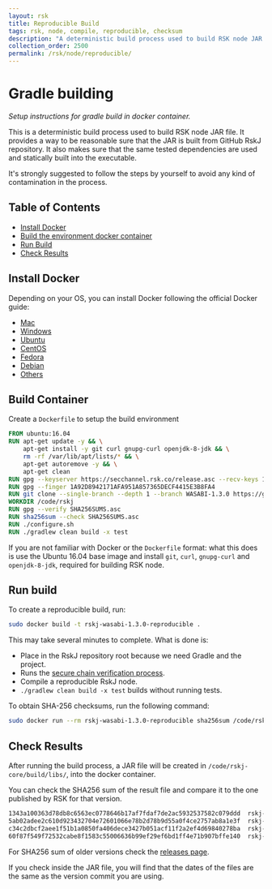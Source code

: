 ```yaml
---
layout: rsk
title: Reproducible Build
tags: rsk, node, compile, reproducible, checksum
description: "A deterministic build process used to build RSK node JAR file. Provides a way to be reasonable sure that the JAR is built from GitHub RskJ repository. Makes sure that the same tested dependencies are used and statically built into the executable."
collection_order: 2500
permalink: /rsk/node/reproducible/
---
```


Gradle building
===============

*Setup instructions for gradle build in docker container.*

This is a deterministic build process used to build RSK node JAR file. It provides a way to be reasonable sure that the JAR is built from GitHub RskJ repository. It also makes sure that the same tested dependencies are used and statically built into the executable.

It's strongly suggested to follow the steps by yourself to avoid any kind of contamination in the process.

Table of Contents
-----------------
- [Install Docker](#install-docker)
- [Build the environment docker container](#build-container)
- [Run Build](#run-build)
- [Check Results](#check-results)

Install Docker
--------------
Depending on your OS, you can install Docker following the official Docker guide:

- [Mac](https://docs.docker.com/docker-for-mac/install/)
- [Windows](https://docs.docker.com/docker-for-windows/install/)
- [Ubuntu](https://docs.docker.com/engine/installation/linux/ubuntu/)
- [CentOS](https://docs.docker.com/engine/installation/linux/centos/)
- [Fedora](https://docs.docker.com/engine/installation/linux/fedora/)
- [Debian](https://docs.docker.com/engine/installation/linux/debian/)
- [Others](https://docs.docker.com/engine/installation/#platform-support-matrix)

Build Container
---------------
Create a ```Dockerfile``` to setup the build environment

```Dockerfile
FROM ubuntu:16.04
RUN apt-get update -y && \
    apt-get install -y git curl gnupg-curl openjdk-8-jdk && \
    rm -rf /var/lib/apt/lists/* && \
    apt-get autoremove -y && \
    apt-get clean
RUN gpg --keyserver https://secchannel.rsk.co/release.asc --recv-keys 1A92D8942171AFA951A857365DECF4415E3B8FA4
RUN gpg --finger 1A92D8942171AFA951A857365DECF4415E3B8FA4
RUN git clone --single-branch --depth 1 --branch WASABI-1.3.0 https://github.com/rsksmart/rskj.git /code/rskj
WORKDIR /code/rskj
RUN gpg --verify SHA256SUMS.asc
RUN sha256sum --check SHA256SUMS.asc
RUN ./configure.sh
RUN ./gradlew clean build -x test
```

If you are not familiar with Docker or the ```Dockerfile``` format: what this does is use the Ubuntu 16.04 base image and install ```git```, ```curl```, ```gnupg-curl``` and ```openjdk-8-jdk```, required for building RSK node.


Run build
---------

To create a reproducible build, run:

```bash
sudo docker build -t rskj-wasabi-1.3.0-reproducible .
```

This may take several minutes to complete. What is done is:
- Place in the RskJ repository root because we need Gradle and the project.
- Runs the [secure chain verification process](/rsk/node/security-chain/).
- Compile a reproducible RskJ node.
- `./gradlew clean build -x test` builds without running tests.


To obtain SHA-256 checksums, run the following command:

```bash
sudo docker run --rm rskj-wasabi-1.3.0-reproducible sha256sum /code/rskj/rskj-core/build/libs/rskj-core-1.3.0-WASABI-all.jar /code/rskj/rskj-core/build/libs/rskj-core-1.3.0-WASABI-sources.jar /code/rskj/rskj-core/build/libs/rskj-core-1.3.0-WASABI.jar /code/rskj/rskj-core/build/libs/rskj-core-1.3.0-WASABI.pom
```

Check Results
-------------
After running the build process, a JAR file will be created in ```/code/rskj-core/build/libs/```, into the docker container.

You can check the SHA256 sum of the result file and compare it to the one published by RSK for that version.
```bash
1343a100363d78db8c6563ec0778646b17af7fdaf7de2ac5932537582c079ddd  rskj-core/build/libs/rskj-core-1.3.0-WASABI-all.jar
5ab02adee2c610d923432704e72601066e78b2d78b9d55a0f4ce2757ab8a1e3f  rskj-core/build/libs/rskj-core-1.2.0-WASABI-sources.jar
c34c2dbcf2aee1f51b1a0850fa406dece3427b051acf11f2a2ef4d69840278ba  rskj-core/build/libs/rskj-core-1.3.0-WASABI.jar
60f87f549f72532cabe8f1583c55006636b99ef29ef6bd1ff4e71b907bffe140  rskj-core/build/libs/rskj-core-1.3.0-WASABI.pom
```

For SHA256 sum of older versions check the [releases page](https://github.com/rsksmart/rskj/releases).

If you check inside the JAR file, you will find that the dates of the files are the same as the version commit you are using.